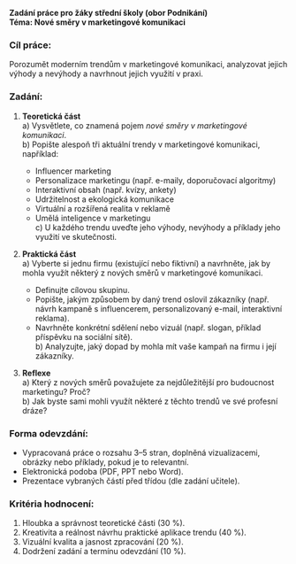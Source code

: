 **Zadání práce pro žáky střední školy (obor Podnikání)**  
**Téma: Nové směry v marketingové komunikaci**

### Cíl práce:

Porozumět moderním trendům v marketingové komunikaci, analyzovat jejich výhody a nevýhody a navrhnout jejich využití v praxi.

### Zadání:

1. **Teoretická část**  
    a) Vysvětlete, co znamená pojem _nové směry v marketingové komunikaci_.  
    b) Popište alespoň tři aktuální trendy v marketingové komunikaci, například:
    
    - Influencer marketing
    - Personalizace marketingu (např. e-maily, doporučovací algoritmy)
    - Interaktivní obsah (např. kvízy, ankety)
    - Udržitelnost a ekologická komunikace
    - Virtuální a rozšířená realita v reklamě
    - Umělá inteligence v marketingu  
    c) U každého trendu uveďte jeho výhody, nevýhody a příklady jeho využití ve skutečnosti.
2. **Praktická část**  
    a) Vyberte si jednu firmu (existující nebo fiktivní) a navrhněte, jak by mohla využít některý z nových směrů v marketingové komunikaci.
    
    - Definujte cílovou skupinu.
    - Popište, jakým způsobem by daný trend oslovil zákazníky (např. návrh kampaně s influencerem, personalizovaný e-mail, interaktivní reklama).
    - Navrhněte konkrétní sdělení nebo vizuál (např. slogan, příklad příspěvku na sociální sítě).  
    b) Analyzujte, jaký dopad by mohla mít vaše kampaň na firmu i její zákazníky.
3. **Reflexe**  
    a) Který z nových směrů považujete za nejdůležitější pro budoucnost marketingu? Proč?  
    b) Jak byste sami mohli využít některé z těchto trendů ve své profesní dráze?
    

### Forma odevzdání:

- Vypracovaná práce o rozsahu 3–5 stran, doplněná vizualizacemi, obrázky nebo příklady, pokud je to relevantní.
- Elektronická podoba (PDF, PPT nebo Word).
- Prezentace vybraných částí před třídou (dle zadání učitele).

### Kritéria hodnocení:

1. Hloubka a správnost teoretické části (30 %).
2. Kreativita a reálnost návrhu praktické aplikace trendu (40 %).
3. Vizuální kvalita a jasnost zpracování (20 %).
4. Dodržení zadání a termínu odevzdání (10 %).
